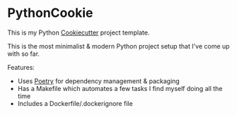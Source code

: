 # PythonCookie

This is my Python [Cookiecutter](https://github.com/cookiecutter/cookiecutter) project template.

This is the most minimalist & modern Python project setup that I've come up with so far.

Features:
- Uses [Poetry](https://python-poetry.org/) for dependency management & packaging
- Has a Makefile which automates a few tasks I find myself doing all the time
- Includes a Dockerfile/.dockerignore file
